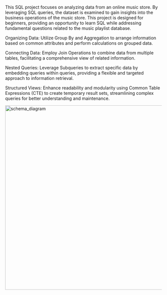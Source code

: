 This SQL project focuses on analyzing data from an online music store. 
By leveraging SQL queries, the dataset is examined to gain insights into the business operations of the music store.
This project is designed for beginners, providing an opportunity to learn SQL while addressing fundamental questions related to the music playlist database.


Organizing Data: Utilize Group By and Aggregation to arrange information based on common attributes and perform calculations on grouped data.

Connecting Data: Employ Join Operations to combine data from multiple tables, facilitating a comprehensive view of related information.

Nested Queries: Leverage Subqueries to extract specific data by embedding queries within queries, providing a flexible and targeted approach to information retrieval.

Structured Views: Enhance readability and modularity using Common Table Expressions (CTE) to create temporary result sets, streamlining complex queries for better understanding and maintenance.

<img width="594" alt="schema_diagram" src="https://github.com/Vagba365/Music-Store-Analysis-Using-Sql/assets/119165421/94d99b9c-e0f0-420d-8d12-97568c16110e">
